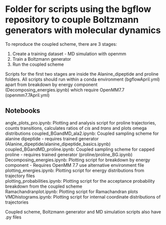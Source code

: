 # Folder for scripts using the bgflow repository to couple Boltzmann generators with molecular dynamics
To reproduce the coupled scheme, there are 3 stages:
1. Create a training dataset - MD simulation with openmm
2. Train a Boltzmann generator 
3. Run the coupled scheme

Scripts for the first two stages are inside the Alanine_dipeptide and proline folders. All scripts should run within a conda environment (bgflowApril.yml) apart from breakdown by energy component (Decomposing_energies.ipynb) which require OpenMM7.7 (openmm7.7April.yml)

## Notebooks
angle_plots_pro.ipynb: Plotting and analysis script for proline trajectories, counts transitions, calculates ratios of *cis* and *trans* and plots omega distributions
coupled_BGandMD_ala2.ipynb: Coupled sampling scheme for alanine dipeptide - requires trained generator (Alanine_dipeptide/alanine_dipeptide_basics.ipynb)\
coupled_BGandMD_proline.ipynb: Coupled sampling scheme for capped proline - requires trained generator (proline/proline_BG.ipynb)\
Decomposing_energies.ipynb: Plotting script for breakdown by energy component - Requires OpenMM 7.7 use alternative environment file\
plotting_energies.ipynb: Plotting script for energy distributions from trajectory files\
plotting_probabilities.ipynb: Plotting script for the acceptance probability breakdown from the coupled scheme\
Ramachandranplot.ipynb: Plotting script for Ramachandran plots\
VMDhistograms.ipynb: Plotting script for internal coordinate distributions of trajectories

Coupled scheme, Boltzmann generator and MD simulation scripts also have .py files

